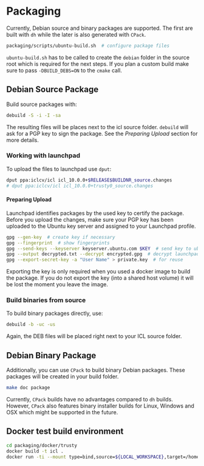 # Packaging

Currently, Debian source and binary packages are supported. The first are built with `dh` while the later is also generated with `CPack`.

```bash
packaging/scripts/ubuntu-build.sh  # configure package files
```

`ubuntu-build.sh` has to be called to create the `debian` folder in the source root which is required for the next steps. If you plan a custom build make sure to pass `-DBUILD_DEBS=ON` to the `cmake` call.

## Debian Source Package

Build source packages with: 

```bash
debuild -S -i -I -sa
```

The resulting files will be places next to the icl source folder. `debuild` will ask for a PGP key to sign the package. See the *Preparing Upload* section for more details.

### Working with launchpad

To upload the files to launchpad use `dput`:

```bash
dput ppa:iclcv/icl icl_10.0.0+$RELEASE$BUILDNR_source.changes
# dput ppa:iclcv/icl icl_10.0.0+trusty0_source.changes 
```

#### Preparing Upload

Launchpad identifies packages by the used key to certify the package. Before you upload the changes, make sure your PGP key has been uploaded to the Ubuntu key server and assigned to your Launchpad profile.

```bash
gpg --gen-key  # create key if necessary 
gpg --fingerprint  # show fingerprints
gpg --send-keys --keyserver keyserver.ubuntu.com $KEY  # send key to ubuntu server 
gpg --output decrypted.txt --decrypt encrypted.gpg  # decrypt launchpad message
gpg --export-secret-key -a "User Name" > private.key  # for reuse
``` 

Exporting the key is only required when you used a docker image to build the package. If you do not export the key (into a shared host volume) it will be lost the moment you leave the image.

### Build binaries from source

To build binary packages directly, use:

```bash
debuild -b -uc -us
```

Again, the DEB files will be placed right next to your ICL source folder.

## Debian Binary Package

Additionally, you can use `CPack` to build binary Debian packages. These packages will be created in your build folder.

```bash
make doc package
```

Currently, `CPack` builds have no advantages compared to `dh` builds. However,
`CPack` also features binary installer builds for Linux, Windows and OSX which might be supported in the future.

## Docker test build environment

```bash
cd packaging/docker/trusty
docker build -t icl .
docker run -ti --mount type=bind,source=${LOCAL_WORKSPACE},target=/home/user/workspace icl:latest
```


